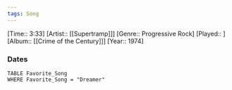 ```yaml
---
tags: Song  
---
```

[Time:: 3:33]
[Artist:: [[Supertramp]]]
[Genre:: Progressive Rock]
[Played:: ]
[Album:: [[Crime of the Century]]]
[Year:: 1974]
### Dates
````dataview
TABLE Favorite_Song
WHERE Favorite_Song = "Dreamer"
````